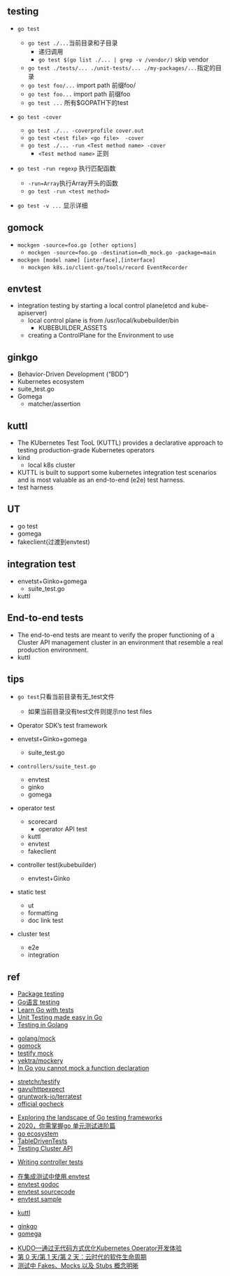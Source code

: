 
## testing
+ `go test`  
    + `go test ./...`当前目录和子目录
        + 递归调用
        + `go test $(go list ./... | grep -v /vendor/)` skip vendor
    + `go test ./tests/... ./unit-tests/... ./my-packages/...`指定的目录
    + `go test foo/...` import path 前缀foo/
    + `go test foo...` import path 前缀foo
    + `go test ...` 所有$GOPATH下的test

+ `go test -cover`
    + `go test ./... -coverprofile cover.out`
    + `go test <test file> <go file>  -cover`
    + `go test ./... -run <Test method name> -cover`
        + `<Test method name>` 正则

+ `go test -run regexp` 执行匹配函数
    + `-run=Array`执行Array开头的函数
    + `go test -run <test method>`

+ `go test -v ...` 显示详细

## gomock
+ `mockgen -source=foo.go [other options] `
    + `mockgen -source=foo.go -destination=db_mock.go -package=main`
+ `mockgen [model name] [interface],[interface]`
    + `mockgen k8s.io/client-go/tools/record EventRecorder`


## envtest
+ integration testing by starting a local control plane(etcd and kube-apiserver)
    +  local control plane is from /usr/local/kubebuilder/bin
        + KUBEBUILDER_ASSETS
    + creating a ControlPlane for the Environment to use

## ginkgo
+ Behavior-Driven Development (“BDD”)
+ Kubernetes ecosystem
+ suite_test.go
+ Gomega
    + matcher/assertion

## kuttl
+ The KUbernetes Test TooL (KUTTL) provides a declarative approach to testing production-grade Kubernetes operators
+ kind
    + local k8s cluster
+ KUTTL is built to support some kubernetes integration test scenarios and is most valuable as an end-to-end (e2e) test harness.
+ test harness

## UT
+ go test
+ gomega
+ fakeclient(过渡到envtest)

## integration test
+ envetst+Ginko+gomega
    + suite_test.go
+ kuttl

## End-to-end tests
+ The end-to-end tests are meant to verify the proper functioning of a Cluster API management cluster in an environment that resemble a real production environment.
+ kuttl




## tips

+ `go test`只看当前目录有无_test文件
    + 如果当前目录没有test文件则提示no test files

+ Operator SDK’s test framework

+ envetst+Ginko+gomega
    + suite_test.go

+ `controllers/suite_test.go`
    + envtest 
    + ginko
    + gomega

+ operator test
    + scorecard
        + operator API test
    + kuttl
    + envtest
    + fakeclient

+ controller test(kubebuilder)
    + envtest+Ginko


+ static test
    + ut
    + formatting
    + doc link test

+ cluster test
    + e2e
    + integration

## ref
<!-- unit testing -->
+ [Package testing](https://golang.org/pkg/testing/)
+ [Go语言 testing](https://books.studygolang.com/The-Golang-Standard-Library-by-Example/chapter09/09.1.html)
+ [Learn Go with tests](https://studygolang.gitbook.io/learn-go-with-tests/)
+ [Unit Testing made easy in Go](https://medium.com/rungo/unit-testing-made-easy-in-go-25077669318)
+ [Testing in Golang](https://medium.com/@thejasbabu/testing-in-golang-c378b351002d)

<!-- mock -->
+ [golang/mock](https://github.com/golang/mock)
+ [gomock](https://pkg.go.dev/github.com/golang/mock/gomock)
+ [testify mock](https://pkg.go.dev/github.com/stretchr/testify/mock)
+ [vektra/mockery](https://github.com/vektra/mockery)
+ [In Go you cannot mock a function declaration](https://stackoverflow.com/questions/47643192/how-to-mock-functions-in-golang)

<!-- test libs -->
+ [stretchr/testify](https://github.com/stretchr/testify)
+ [gavv/httpexpect](https://github.com/gavv/httpexpect)
+ [gruntwork-io/terratest](https://github.com/gruntwork-io/terratest)
+ [official gocheck](http://labix.org/gocheck)

<!-- others test -->
+ [Exploring the landscape of Go testing frameworks](https://bmuschko.com/blog/go-testing-frameworks/)
+ [2020，你需掌握go 单元测试进阶篇](https://zhuanlan.zhihu.com/p/150487062)
+ [go ecosystem](https://www.jetbrains.com/research/devecosystem-2018/go/)
+ [TableDrivenTests](https://github.com/golang/go/wiki/TableDrivenTests)
+ [Testing Cluster API](https://cluster-api.sigs.k8s.io/developer/testing.html)




<!-- controller test -->
+ [Writing controller tests](https://book.kubebuilder.io/cronjob-tutorial/writing-tests.html)

<!-- envtest -->
+ [在集成测试中使用 envtest](https://cloudnative.to/kubebuilder/reference/envtest.html)
+ [envtest godoc](https://pkg.go.dev/sigs.k8s.io/controller-runtime/pkg/envtest)
+ [envtest sourcecode](https://github.com/kubernetes-sigs/controller-runtime/tree/master/pkg/envtest)
+ [envtest sample](https://cluster-api.sigs.k8s.io/developer/testing.html)

<!-- kuttl -->
+ [kuttl](https://kuttl.dev/)

<!-- ginkgo -->
+ [ginkgo](https://onsi.github.io/ginkgo/)
+ [gomega](https://onsi.github.io/gomega/)


<!-- tools -->
+ [KUDO—通过无代码方式优化Kubernetes Operator开发体验](https://my.oschina.net/u/4585208/blog/4399013)
+ [第 0 天/第 1 天/第 2 天：云时代的软件生命周期](https://zhuanlan.zhihu.com/p/92204537)
+ [测试中 Fakes、Mocks 以及 Stubs 概念明晰](https://zhuanlan.zhihu.com/p/26942686)
